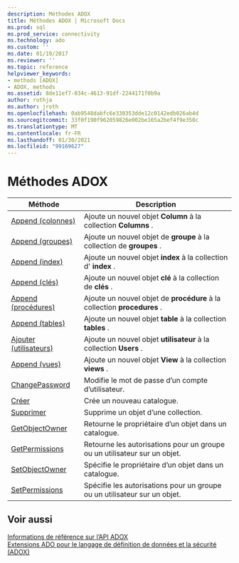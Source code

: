 ```yaml
---
description: Méthodes ADOX
title: Méthodes ADOX | Microsoft Docs
ms.prod: sql
ms.prod_service: connectivity
ms.technology: ado
ms.custom: ''
ms.date: 01/19/2017
ms.reviewer: ''
ms.topic: reference
helpviewer_keywords:
- methods [ADOX]
- ADOX, methods
ms.assetid: 8de11ef7-034c-4613-91df-2244171f0b9a
author: rothja
ms.author: jroth
ms.openlocfilehash: 0ab9548dabfc6e330353dde12c0142edb026ab4d
ms.sourcegitcommit: 33f0f190f962059826e002be165a2bef4f9e350c
ms.translationtype: MT
ms.contentlocale: fr-FR
ms.lasthandoff: 01/30/2021
ms.locfileid: "99169627"
---
```

# <a name="adox-methods"></a>Méthodes ADOX

|Méthode|Description|  
|-|-|  
|[Append (colonnes)](./append-method-adox-columns.md)|Ajoute un nouvel objet **Column** à la collection **Columns** .|  
|[Append (groupes)](./append-method-adox-groups.md)|Ajoute un nouvel objet de **groupe** à la collection de **groupes** .|  
|[Append (index)](./append-method-adox-indexes.md)|Ajoute un nouvel objet **index** à la collection d' **index** .|  
|[Append (clés)](./append-method-adox-keys.md)|Ajoute un nouvel objet **clé** à la collection de **clés** .|  
|[Append (procédures)](./append-method-adox-procedures.md)|Ajoute un nouvel objet de **procédure** à la collection **procedures** .|  
|[Append (tables)](./append-method-adox-tables.md)|Ajoute un nouvel objet **table** à la collection **tables** .|  
|[Ajouter (utilisateurs)](./append-method-adox-users.md)|Ajoute un nouvel objet **utilisateur** à la collection **Users** .|  
|[Append (vues)](./append-method-adox-views.md)|Ajoute un nouvel objet **View** à la collection **views** .|  
|[ChangePassword](./changepassword-method-adox.md)|Modifie le mot de passe d’un compte d’utilisateur.|  
|[Créer](./create-method-adox.md)|Crée un nouveau catalogue.|  
|[Supprimer](./delete-method-adox-collections.md)|Supprime un objet d’une collection.|  
|[GetObjectOwner](./getobjectowner-method-adox.md)|Retourne le propriétaire d’un objet dans un catalogue.|  
|[GetPermissions](./getpermissions-method-adox.md)|Retourne les autorisations pour un groupe ou un utilisateur sur un objet.|  
|[SetObjectOwner](./setobjectowner-method.md)|Spécifie le propriétaire d’un objet dans un catalogue.|  
|[SetPermissions](./setpermissions-method-adox.md)|Spécifie les autorisations pour un groupe ou un utilisateur sur un objet.|  
  
## <a name="see-also"></a>Voir aussi  
 [Informations de référence sur l’API ADOX](./adox-object-model.md)   
 [Extensions ADO pour le langage de définition de données et la sécurité (ADOX)](../../guide/extensions/ado-extensions-for-data-definition-language-and-security-adox.md)